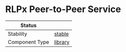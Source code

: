 <!---
Licensed to the Apache Software Foundation (ASF) under one or more contributor license agreements. See the NOTICE
file distributed with this work for additional information regarding copyright ownership. The ASF licenses this file
to You under the Apache License, Version 2.0 (the "License"); you may not use this file except in compliance with the
License. You may obtain a copy of the License at
 *
http://www.apache.org/licenses/LICENSE-2.0
 *
Unless required by applicable law or agreed to in writing, software distributed under the License is distributed on
an "AS IS" BASIS, WITHOUT WARRANTIES OR CONDITIONS OF ANY KIND, either express or implied. See the License for the
specific language governing permissions and limitations under the License.
 --->
# RLPx Peer-to-Peer Service

| Status         |           |
|----------------|-----------|
| Stability      | [stable]  |
| Component Type | [library] |

[stable]:https://github.com/apache/incubator-tuweni/tree/main/docs#stable
[library]:https://github.com/apache/incubator-tuweni/tree/main/docs#library